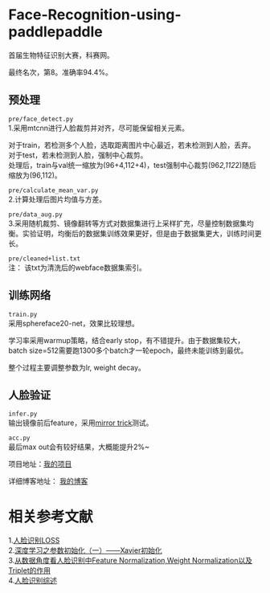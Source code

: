 # Face-Recognition-using-paddlepaddle
首届生物特征识别大赛，科赛网。

最终名次，第8。准确率94.4%。
## 预处理
`pre/face_detect.py` \
1.采用mtcnn进行人脸裁剪并对齐，尽可能保留相关元素。

对于train，若检测多个人脸，选取距离图片中心最近，若未检测到人脸，丢弃。对于test，若未检测到人脸，强制中心裁剪。 \
处理后，train与val统一缩放为(96+4,112+4)，test强制中心裁剪(96*2,112*2)随后缩放为(96,112)。

`pre/calculate_mean_var.py` \
2.计算处理后图片均值与方差。

`pre/data_aug.py` \
3.采用随机裁剪、镜像翻转等方式对数据集进行上采样扩充，尽量控制数据集均衡。实验证明，均衡后的数据集训练效果更好，但是由于数据集更大，训练时间更长。

`pre/cleaned+list.txt` \
注： 该txt为清洗后的webface数据集索引。

## 训练网络
`train.py` \
采用sphereface20-net，效果比较理想。

学习率采用warmup策略，结合early stop，有不错提升。由于数据集较大，batch size=512需要跑1300多个batch才一轮epoch，最终未能训练到最优。

整个过程主要调整参数为lr, weight decay。

## 人脸验证
`infer.py` \
输出镜像前后feature，采用[mirror trick](https://github.com/happynear/NormFace/blob/master/MirrorFace.md)测试。

`acc.py` \
最后max out会有较好结果，大概能提升2%~



项目地址：[我的项目](https://www.kesci.com/home/project/5b713833a537e0001005beae)

详细博客地址： [我的博客](http://www.luameows.wang/2018/09/14/%E6%AF%94%E8%B5%9B-%E7%99%BE%E5%BA%A6%E7%94%9F%E7%89%A9%E7%89%B9%E5%BE%81%E8%AF%86%E5%88%AB%E5%A4%A7%E8%B5%9B-%E5%A4%8D%E8%B5%9B/)

# 相关参考文献
1.[人脸识别LOSS](https://zhuanlan.zhihu.com/p/34436551) \
2.[深度学习之参数初始化（一）——Xavier初始化](https://blog.csdn.net/victoriaw/article/details/73000632) \
3.[从数据角度看人脸识别中Feature Normalization,Weight Normalization以及Triplet的作用](https://zhuanlan.zhihu.com/p/33288325) \
4.[人脸识别综述](https://xraft.github.io/2018/03/21/FaceRecognition/)


